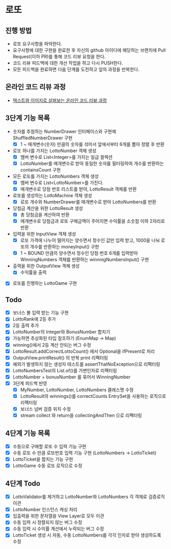 # 로또
## 진행 방법
* 로또 요구사항을 파악한다.
* 요구사항에 대한 구현을 완료한 후 자신의 github 아이디에 해당하는 브랜치에 Pull Request(이하 PR)를 통해 코드 리뷰 요청을 한다.
* 코드 리뷰 피드백에 대한 개선 작업을 하고 다시 PUSH한다.
* 모든 피드백을 완료하면 다음 단계를 도전하고 앞의 과정을 반복한다.

## 온라인 코드 리뷰 과정
* [텍스트와 이미지로 살펴보는 온라인 코드 리뷰 과정](https://github.com/next-step/nextstep-docs/tree/master/codereview)

## 3단계 기능 목록
- 숫자를 추첨하는 NumberDrawer 인터페이스와 구현체 ShuffledNumberDrawer 구현
  - [X] 1 ~ 매개변수(숫자) 만큼의 숫자를 섞어서 앞에서부터 6개를 뽑아 정렬 후 반환
- 로또 하나를 가지는 LottoNumber 객체 생성
  - [X] 멤버 변수로 List\<Integer>를 가지는 일급 컬렉션
  - [X] LottoNumber를 매개변수로 받아 동일한 숫자를 필터링하여 개수를 반환하는 containsCount 구현
- 모든 로또를 가지는 LottoNumbers 객체 생성
  - [X] 멤버 변수로 List\<LottoNumber>를 가진다.
  - [X] 매개변수로 당첨 번호 리스트를 받아, LottoResult 객체를 반환
- 로또를 생성하는 LottoMachine 객체 생성
  - [X] 로또 개수와 NumberDrawer를 매개변수로 받아 LottoNumbers를 반환
- 당첨금 계산을 위한 LottoResult 생성
  - [X] 총 당첨금을 계산하여 반환 
  - [X] 매개변수로 당첨금과 로또 구매금액이 주어지면 수익률을 소숫점 이하 2자리로 반환
- 입력을 위한 InputView 객체 생성
  - [X] 로또 가격에 나누어 떨어지는 양수면서 정수인 값만 입력 받고, 1000을 나눠 로또의 개수를 반환하는 moneyInput() 구현
  - [X] 1 ~ BOUND 만큼의 양수면서 정수인 당첨 번호 6개를 입력받아 WinningNumbers 객체를 반환하는 winnnigNumbersInput() 구현
- 출력을 위한 OutputView 객체 생성
  - [X] 수익률을 출력
- [X] 로또를 진행하는 LottoGame 구현

## Todo
- [X] 보너스 볼 입력 받는 기능 구현
- [X] LottoRank에 2등 추가
- [X] 2등 출력 추가
- [X] LottoNumber의 Integer와 BonusNumber 합치기
- [X] 가능하면 추상화된 타입 참조하기 (EnumMap -> Map)
- [X] winning()에서 2등 계산 안되는 버그 수정
- [X] LottoResult.addCorrectLottoCount() 에서 Optional을 ifPresent로 처리
- [X] OutputView.printResult() 의 반복 print 리팩터링
- [X] 예외가 발생하지 않는 생성자 테스트를 assertThatNoException으로 리팩터링
- [X] LottoNumbersTest의 List.of()를 가변인자로 리팩터링
- [X] LottoNumber + bonusNumber 를 묶어서 WinningNumber
- [X] 3단계 피드백 반영
  - [X] MyNumber, LottoNumber, LottoNumbers 클래스명 수정
  - [X] LottoResult의 winnings()를 correctCounts EntrySet을 사용하는 로직으로 리팩터링
  - [X] 보너스 넘버 검증 위치 수정
  - [X] stream collect 와 return을 collectingAndThen 으로 리팩터링

## 4단계 기능 목록
- [X] 수동으로 구매할 로또 수 입력 기능 구현
- [X] 수동 로또 수 만큼 로또번호 입력 기능 구현 (LottoNumbers -> LottoTicket)
- [X] LottoTicket을 합치는 기능 구현
- [X] LottoGame 수동 로또 로직으로 수정 

## 4단계 Todo
- [X] LottoValidator를 제거하고 LottoNumber와 LottoNumbers 각 객체로 검증로직 이관
- [X] LottoNumber 인스턴스 캐싱 처리
- [X] 입출력을 위한 문자열을 View Layer로 모두 이관
- [X] 수동 입력 시 정렬되지 않는 버그 수정
- [X] 수동 입력 시 수익률 계산에서 누락되는 버그 수정
- [X] LottoTicket 생성 시 자동, 수동 LottoNumbers를 각각 인자로 받아 생성하도록 수정 